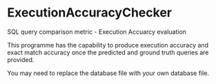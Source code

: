 # ExecutionAccuracyChecker
SQL query comparison metric - Execution Accuarcy evaluation

This programme has the capability to produce execution accuracy and exact match accuracy once the predicted and ground truth queries are provided.

You may need to replace the database file with your own database file.
